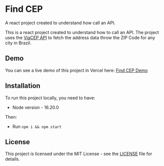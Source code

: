 # Find CEP

A react project created to understand how call an API.

This is a react project created to understand how to call an API. The project uses the [ViaCEP API](https://viacep.com.br/) to fetch the address data throw the ZIP Code for any city in Brazil.

## Demo

You can see a live demo of this project in Vercel here: [Find CEP Demo](https://find-cep-nine.vercel.app/)

## Installation
To run this project locally, you need to have:
* Node version - 16.20.0

Then:
* Run `npm i && npm start`

## License
This project is licensed under the MIT License - see the [LICENSE](https://github.com/moraisandre/find-cep/blob/master/LICENSE) file for details.
